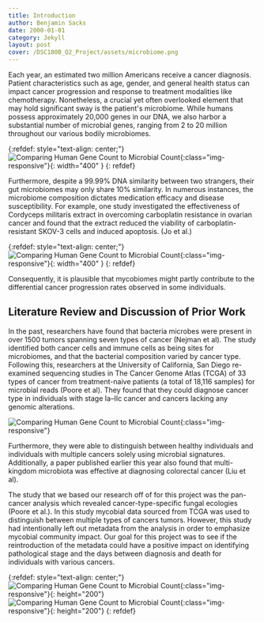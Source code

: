 ```yaml
---
title: Introduction
author: Benjamin Sacks
date: 2000-01-01
category: Jekyll
layout: post
cover: /DSC180B_Q2_Project/assets/microbiome.png
---
```


Each year, an estimated two million Americans receive a cancer diagnosis. Patient characteristics such as age, gender, and general health status can impact cancer progression and response to treatment modalities like chemotherapy. Nonetheless, a crucial yet often overlooked element that may hold significant sway is the patient's microbiome. While humans possess approximately 20,000 genes in our DNA, we also harbor a substantial number of microbial genes, ranging from 2 to 20 million throughout our various bodily microbiomes. 

{:refdef: style="text-align: center;"}
![Comparing Human Gene Count to Microbial Count](/DSC180B_Q2_Project/assets/human-vs-microbes.png){:class="img-responsive"}{: width="400" }
{: refdef}

Furthermore, despite a 99.99% DNA similarity between two strangers, their gut microbiomes may only share 10% similarity. In numerous instances, the microbiome composition dictates medication efficacy and disease susceptibility. For example, one study investigated the effectiveness of Cordyceps militaris extract in overcoming carboplatin resistance in ovarian cancer and found that the extract reduced the viability of carboplatin-resistant SKOV-3 cells and induced apoptosis. (Jo et al.) 

{:refdef: style="text-align: center;"}
![Comparing Human Gene Count to Microbial Count](https://cdn.shopify.com/s/files/1/0514/0101/products/2008-12-14_Cordyceps_militaris_3107128906.jpg?v=1551741041){:class="img-responsive"}{: width="400" }
{: refdef}

Consequently, it is plausible that mycobiomes might partly contribute to the differential cancer progression rates observed in some individuals.

## Literature Review and Discussion of Prior Work

In the past, researchers have found that bacteria microbes were present in over 1500 tumors spanning seven types of cancer (Nejman et al). The study identified both cancer cells and immune cells as being sites for microbiomes, and that the bacterial composition varied by cancer type. Following this, researchers at the University of California, San Diego re-examined sequencing studies in The Cancer Genome Atlas (TCGA) of 33 types of cancer from treatment-naive patients (a total of 18,116 samples) for microbial reads (Poore et al). They found that they could diagnose cancer type in individuals with stage Ia–IIc cancer and cancers lacking any genomic alterations. 

![Comparing Human Gene Count to Microbial Count](/DSC180B_Q2_Project/assets/poore.jpg){:class="img-responsive"}

Furthermore, they were able to distinguish between healthy individuals and individuals with multiple cancers solely using microbial signatures. Additionally, a paper published earlier this year also found that multi-kingdom microbiota was effective at diagnosing colorectal cancer (Liu et al). 

The study that we based our research off of for this project was the pan-cancer analysis which revealed cancer-type-specific fungal ecologies (Poore et al.). In this study mycobial data sourced from TCGA was used to distinguish between multiple types of cancers tumors. However, this study had intentionally left out metadata from the analysis in order to emphasize mycobial community impact. Our goal for this project was to see if the reintroduction of the metadata could have a positive impact on identifying pathological stage and the days between diagnosis and death for individuals with various cancers.

{:refdef: style="text-align: center;"}
![Comparing Human Gene Count to Microbial Count](https://www.uab.edu/news/media/k2/items/cache/e84ec87f15dcc0ea491d4bb9e6b133bd_XL.jpg){:class="img-responsive"}{: height="200"}
![Comparing Human Gene Count to Microbial Count](https://tasteforlife.com/sites/default/files/styles/facebook/public/conditions-wellness/digestion/meet-your-mycobiome/meet-your-mycobiome.jpg?itok=dsf3ktmf){:class="img-responsive"}{: height="200"}
{: refdef}

